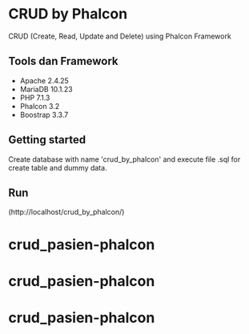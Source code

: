 # CRUD by Phalcon

 CRUD (Create, Read, Update and Delete) using Phalcon Framework

## Tools dan Framework
* Apache 2.4.25
* MariaDB 10.1.23
* PHP 7.1.3
* Phalcon 3.2
* Boostrap 3.3.7

## Getting started

Create database with name 'crud_by_phalcon' and execute file .sql for create table and dummy data.

## Run 

(http://localhost/crud_by_phalcon/)

# crud_pasien-phalcon
# crud_pasien-phalcon
# crud_pasien-phalcon
